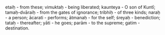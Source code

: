 etaiḥ - from these; vimuktaḥ - being liberated; kaunteya - O son of Kuntī; tamaḥ-dvāraiḥ - from the gates of ignorance; tribhiḥ - of three kinds; naraḥ - a person; ācarati - performs; ātmanaḥ - for the self; śreyaḥ - benediction; tataḥ - thereafter; yāti - he goes; parām - to the supreme; gatim - destination.